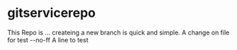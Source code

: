 # gitservicerepo
This Repo is ...
createing a new branch is quick and simple.
A change on file for test --no-ff
A line to test